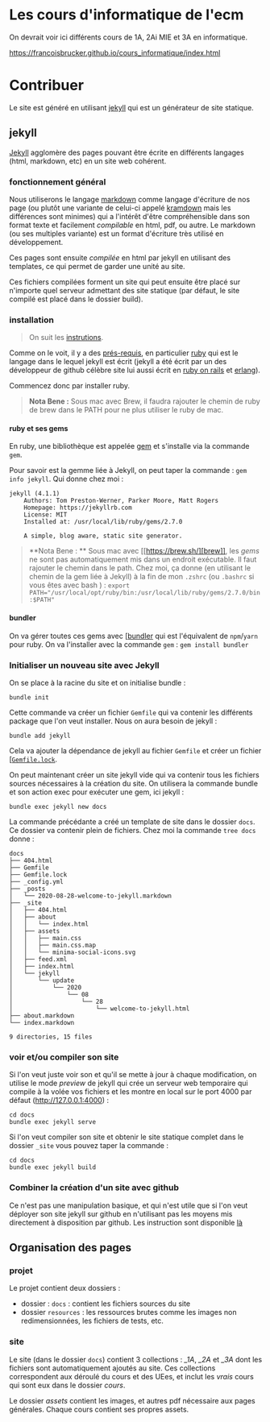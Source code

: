 # Les cours d'informatique de l'ecm


On devrait voir ici  différents cours de 1A, 2Ai MIE et 3A en informatique.

https://francoisbrucker.github.io/cours_informatique/index.html

# Contribuer

Le site est généré en utilisant [jekyll]( https://jekyllrb.com) qui est un générateur de site statique.

## jekyll

[Jekyll]( https://jekyllrb.com) agglomère des pages pouvant être écrite en différents langages (html, markdown, etc) en un site web cohérent.

### fonctionnement général


Nous utiliserons le langage [markdown](https://fr.wikipedia.org/wiki/Markdown) comme langage d'écriture de nos page (ou plutôt une variante de celui-ci appelé [kramdown](https://kramdown.gettalong.org/index.html) mais les différences sont minimes) qui a l'intérêt d'être compréhensible dans son format texte et facilement *compilable* en html, pdf, ou autre. Le markdown (ou ses multiples variante) est un format d'écriture très utilisé en développement.

Ces pages sont ensuite *compilée* en html par jekyll en utilisant des templates, ce qui permet de garder une unité au site.

Ces fichiers compilées forment un site qui peut ensuite être placé sur n'importe quel serveur admettant des site statique (par défaut, le site compilé est placé dans le dossier build).

### installation

>On suit les [instrutions](https://jekyllrb.com/docs/).

Comme on le voit, il y a des [prés-requis](https://jekyllrb.com/docs/installation/#requirements), en particulier [ruby](https://www.ruby-lang.org/en/) qui est le langage dans le lequel jekyll est écrit (jekyll a été écrit par un des développeur de github célèbre site lui aussi écrit en [ruby on  rails](https://rubyonrails.org/) et [erlang](https://en.wikipedia.org/wiki/Erlang_(programming_language))).

Commencez donc par installer ruby.

> **Nota Bene :** Sous mac avec Brew, il faudra rajouter le chemin de ruby de brew dans le
> PATH pour ne plus utiliser le ruby de mac.

#### ruby et ses gems

En ruby, une bibliothèque est appelée [gem](https://guides.rubygems.org/what-is-a-gem/) et s'installe via la commande `gem`.


Pour savoir est la gemme liée à Jekyll, on peut taper la commande : `gem info jekyll`. 
Qui donne chez moi :

~~~ shell
jekyll (4.1.1)
    Authors: Tom Preston-Werner, Parker Moore, Matt Rogers
    Homepage: https://jekyllrb.com
    License: MIT
    Installed at: /usr/local/lib/ruby/gems/2.7.0

    A simple, blog aware, static site generator.
~~~


> **Nota Bene : ** Sous mac avec [[https://brew.sh/][brew]], les *gems* ne sont pas
> automatiquement mis dans un endroit exécutable. Il faut rajouter le chemin dans le path. 
> Chez moi, ça donne (en utilisant le chemin de la gem liée à Jekyll) à la fin de mon `.zshrc` (ou `.bashrc` si vous êtes avec bash ) : `export PATH="/usr/local/opt/ruby/bin:/usr/local/lib/ruby/gems/2.7.0/bin:$PATH"`

#### bundler

On va gérer toutes ces gems avec [[bundler](https://bundler.io/) qui est l'équivalent de `npm`/`yarn` pour ruby. On va l'installer avec la commande `gem` : `gem install bundler`

### Initialiser un nouveau site avec Jekyll


On se place à la racine du site et on initialise bundle :

~~~ shell 
bundle init
~~~

Cette commande va créer un fichier `Gemfile` qui va contenir les différents package que l'on veut installer. Nous on aura besoin de jekyll :

~~~ shell 
bundle add jekyll
~~~

Cela va ajouter la dépendance de jekyll au fichier `Gemfile` et créer un fichier [[`Gemfile.lock`](https://bundler.io/rationale.html#checking-your-code-into-version-control).

On peut maintenant créer un site jekyll vide qui va contenir tous les fichiers sources nécessaires à la création du site. On utilisera la commande bundle et son action exec pour exécuter une gem, ici jekyll :

~~~ shell
bundle exec jekyll new docs
~~~

La commande précédante a créé un template de site dans le dossier `docs`. Ce dossier va contenir plein de fichiers. Chez moi la commande `tree docs` donne : 

~~~ shell
docs
├── 404.html
├── Gemfile
├── Gemfile.lock
├── _config.yml
├── _posts
│   └── 2020-08-28-welcome-to-jekyll.markdown
├── _site
│   ├── 404.html
│   ├── about
│   │   └── index.html
│   ├── assets
│   │   ├── main.css
│   │   ├── main.css.map
│   │   └── minima-social-icons.svg
│   ├── feed.xml
│   ├── index.html
│   └── jekyll
│       └── update
│           └── 2020
│               └── 08
│                   └── 28
│                       └── welcome-to-jekyll.html
├── about.markdown
└── index.markdown

9 directories, 15 files
~~~

### voir et/ou compiler son site

Si l'on veut juste voir son et qu'il se mette à jour à chaque modification, on utilise le mode *preview* de jekyll qui crée un serveur web temporaire qui compile à la volée vos fichiers et les montre en local sur le port 4000 par défaut (http://127.0.0.1:4000) :

~~~ shell
cd docs
bundle exec jekyll serve
~~~

Si l'on veut compiler son site et obtenir le site statique complet dans le dossier `_site` vous pouvez taper la commande : 


~~~ shell
cd docs
bundle exec jekyll build
~~~

### Combiner la création d'un site avec github

Ce n'est pas une manipulation basique, et qui n'est utile que si l'on veut déployer son site jekyll sur github en n'utilisant pas les moyens mis directement à disposition par github. Les instruction sont disponible [là]( https://docs.github.com/en/github/working-with-github-pages/setting-up-a-github-pages-site-with-jekyll)


## Organisation des pages

### projet

Le projet contient deux dossiers :

  - dossier : `docs` : contient les fichiers sources du site
  - dossier `resources` : les ressources brutes comme les images non redimensionnées, les fichiers de tests, etc.


### site
 
Le site (dans le dossier `docs`) contient 3 collections : *_1A*, *_2A* et *_3A* dont les fichiers sont automatiquement ajoutés au site. Ces collections correspondent aux déroulé du cours et des UEes, et inclut les *vrais* cours qui sont eux dans le dossier *cours*. 

Le dossier *assets* contient les images, et autres pdf nécessaire aux pages générales. Chaque cours contient ses propres assets.
